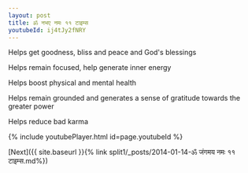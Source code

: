 ```yaml
---
layout: post
title: ॐ नभए नमः ११ टाइम्स
youtubeId: ij4tJy2fNRY
---
```

 
 
Helps get goodness, bliss and peace and God's blessings
 
Helps remain focused, help generate inner energy 
 
Helps boost physical and mental health 
 
Helps remain grounded and generates a sense of gratitude towards the greater power 
 
Helps reduce bad karma
 
 
 
 


{% include youtubePlayer.html id=page.youtubeId %}
 
[Next]({{ site.baseurl }}{% link  split1/_posts/2014-01-14-ॐ जंगमय नमः ११ टाइम्स.md%})
 
